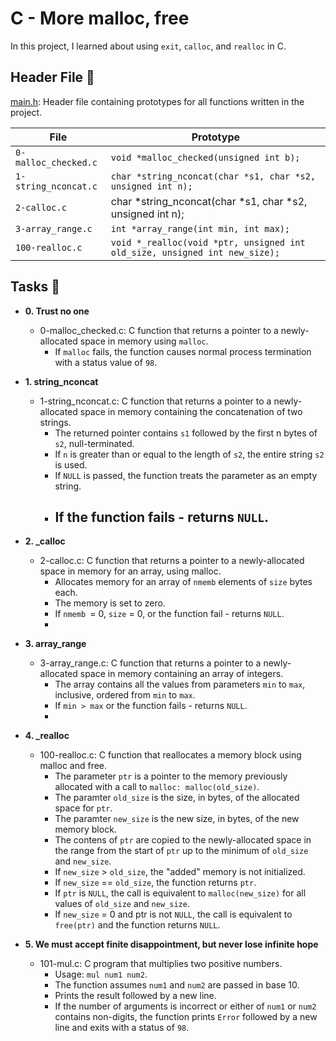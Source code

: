 # C - More malloc, free
In this project, I learned about using `exit`, `calloc`, and `realloc` in C.

## Header File 📁
[main.h](https://github.com/Preciousevumude/alx-low_level_programming/blob/main/0x0C-more_malloc_free/main.h): Header file containing prototypes for all functions written in the project.

| File  | Prototype |
|------ | --------- | 
| `0-malloc_checked.c` | `void *malloc_checked(unsigned int b);` |
| `1-string_nconcat.c` | `char *string_nconcat(char *s1, char *s2, unsigned int n);` |
|`2-calloc.c `| char *string_nconcat(char *s1, char *s2, unsigned int n);|
|`3-array_range.c` |	`int *array_range(int min, int max);` |
|`100-realloc.c` |	`void *_realloc(void *ptr, unsigned int old_size, unsigned int new_size);` |

## Tasks 📃

- **0. Trust no one**

    - 0-malloc_checked.c: C function that returns a pointer to a newly-allocated space in memory using `malloc`.
        - If `malloc` fails, the function causes normal process termination with a status value of `98`.
        
- **1. string_nconcat**

   - 1-string_nconcat.c: C function that returns a pointer to a newly-allocated space in memory containing the concatenation of two strings.
       - The returned pointer contains `s1` followed by the first n bytes of `s2`, null-terminated.
       - If `n` is greater than or equal to the length of `s2`, the entire string `s2` is used.
       - If `NULL` is passed, the function treats the parameter as an empty string.
       - If the function fails - returns `NULL`.
          -
- **2. _calloc**

   - 2-calloc.c: C function that returns a pointer to a newly-allocated space in memory for an array, using malloc.
      - Allocates memory for an array of `nmemb` elements of `size` bytes each.
       - The memory is set to zero.
        - If `nmemb `= 0, `size` = 0, or the function fail - returns `NULL`.
        -
- **3. array_range**

  - 3-array_range.c: C function that returns a pointer to a newly-allocated space in memory containing an array of integers.
     - The array contains all the values from parameters `min` to `max`, inclusive, ordered from `min` to `max`.
      - If `min > max` or the function fails - returns `NULL`.
      -
- **4. _realloc**

  - 100-realloc.c: C function that reallocates a memory block using malloc and free.
     - The parameter `ptr` is a pointer to the memory previously allocated with a call to `malloc: malloc(old_size)`.
     - The paramter `old_size` is the size, in bytes, of the allocated space for `ptr`.
     - The paramter `new_size` is the new size, in bytes, of the new memory block.
     - The contens of `ptr` are copied to the newly-allocated space in the range from the start of `ptr` up to the minimum of `old_size` and `new_size`.
     - If `new_size` > `old_size`, the "added" memory is not initialized.
     - If `new_size` == `old_size`, the function returns `ptr`.
     - If `ptr` is `NULL`, the call is equivalent to `malloc(new_size)` for all values of `old_size` and `new_size`.
     - If `new_size` = 0 and ptr is not `NULL`, the call is equivalent to `free(ptr)` and the function returns `NULL`.
     
- **5. We must accept finite disappointment, but never lose infinite hope**

  - 101-mul.c: C program that multiplies two positive numbers.
     - Usage: `mul num1 num2`.
     - The function assumes `num1` and `num2` are passed in base 10.
     - Prints the result followed by a new line.
     - If the number of arguments is incorrect or either of `num1` or `num2` contains non-digits, the function prints `Error` followed by a new line and exits with a status of `98`.
